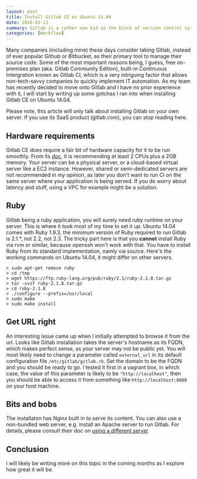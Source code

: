 ```yaml
---
layout: post
title: Install Gitlab CE on Ubuntu 14.04
date: 2016-03-13
summary: Gitlab is a rather new kid on the block of version control systems. There are apprently plenty of good reasons to consider Gitlab as an enterprice solution.
categories: [Workflow]
---
```


Many companies (including mine) these days consider taking Gitlab, instead of ever popular Github or Bitbucket, as their primary tool to manage their source code. Some of the most important reasons being, I guess, free on-premises plan (aka. Gitlab Community Edition), built-in Continuous Intergration known as Gitlab CI, which is a very intriguing factor that allows non-tech-savvy companies to quickly implement IT automation. As my team has recently decided to move onto Gitlab and I have no prior experience with it, I will start by writing up some gotchas I ran into when installing Gitlab CE on Ubuntu 14.04. 

Please note, this article will only talk about installing Gitlab on your own server. If you use its SaaS product (gitlab.com), you can stop reading here.

## Hardware requirements
Gitlab CE does require a fair bit of hardware capacity for it to be run smoothly. From its [doc](http://doc.gitlab.com/ce/install/requirements.html#hardware-requirements), it is recommending at least 2 CPUs plus a 2GB memory. Your server can be a physical server, or a cloud-based virtual server like a EC2 instance. However, shared or semi-dedicated servers are not recommended in my opinion, as later you don't want to run CI on the same server where your application is being served. If you do worry about latency and stuff, using a VPC for example might be a solution.

## Ruby
Gitlab being a ruby application, you will surely need ruby runtime on your server. This is where it took most of my time to set it up. Ubuntu 14.04 comes with Ruby 1.9.3, the minimum version of Ruby required to run Gitlab is 2.1.\*, not 2.2, not 2.3. The tricky part here is that you **cannot** install Ruby via rvm or similar, because openssh won't work with that. You have to install Ruby from its standard implementation, namly via source. Here's the working commands on Ubuntu 14.04, it might differ on other servers.

~~~
> sudo apt-get remove ruby
> cd /tmp
> wget https://ftp.ruby-lang.org/pub/ruby/2.1/ruby-2.1.8.tar.gz
> tar -xvzf ruby-2.1.8.tar.gz
> cd ruby-2.1.8
> ./configure --prefix=/usr/local
> sudo make
> sudo make install
~~~
## Get URL right
An interesting issue came up when I initially attempted to browse it from the url. Looks like Gitlab installation takes the server's hostname as its FQDN, which makes perfect sense, as your server may not be public yet. You will most likely need to change a parameter called `external_url` in its default configuration file `/etc/gitlab/gitlab.rb`. Set the domain to be the FQDN and you should be ready to go. I tested it first in a vagrant box, in which case, the value of this parameter is likely to be `"http://localhost"`, then you should be able to access it from something like `http://localhost:8080` on your host machine.

## Bits and bobs
The installaton has Nginx built in to serve its content. You can also use a non-bundled web server, e.g. install an Apache server to run Gitlab. For details, please consult their doc on [using a different server](http://doc.gitlab.com/omnibus/settings/nginx.html#using-a-non-bundled-web-server)

## Conclusion
I will likely be writing more on this topic in the coming months as I explore how great it will be.